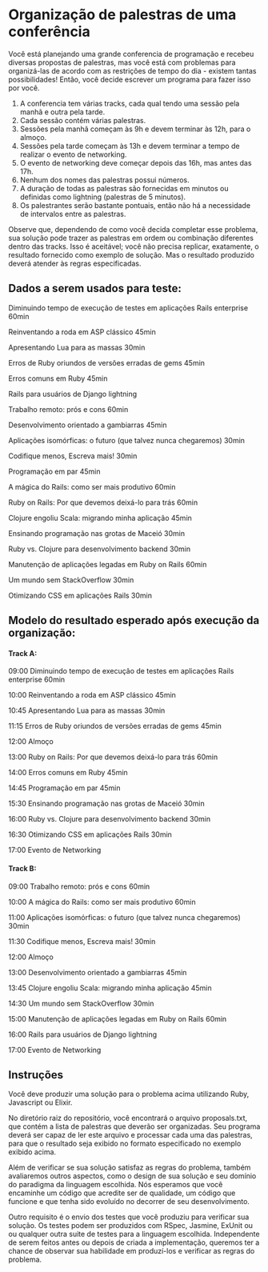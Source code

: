 # Organização de palestras de uma conferência

Você está planejando uma grande conferencia de programação e recebeu diversas propostas de palestras, mas você está com problemas para organizá-las de acordo com as restrições de tempo do dia - existem tantas possibilidades! Então, você decide escrever um programa para fazer isso por você.

1. A conferencia tem várias tracks, cada qual tendo uma sessão pela manhã e outra pela tarde.
2. Cada sessão contém várias palestras.
3. Sessões pela manhã começam às 9h e devem terminar às 12h, para o almoço.
4. Sessões pela tarde começam às 13h e devem terminar a tempo de realizar o evento de networking.
5. O evento de networking deve começar depois das 16h, mas antes das 17h.
6. Nenhum dos nomes das palestras possui números.
7. A duração de todas as palestras são fornecidas em minutos ou definidas como lightning (palestras de 5 minutos).
8. Os palestrantes serão bastante pontuais, então não há a necessidade de intervalos entre as palestras.

Observe que, dependendo de como você decida completar esse problema, sua solução pode trazer as palestras em ordem ou combinação diferentes dentro das tracks. Isso é aceitável; você não precisa replicar, exatamente, o resultado fornecido como exemplo de solução.
Mas o resultado produzido deverá atender às regras especificadas.

## Dados a serem usados para teste:
Diminuindo tempo de execução de testes em aplicações Rails enterprise 60min

Reinventando a roda em ASP clássico 45min

Apresentando Lua para as massas 30min

Erros de Ruby oriundos de versões erradas de gems 45min

Erros comuns em Ruby 45min

Rails para usuários de Django lightning

Trabalho remoto: prós e cons 60min

Desenvolvimento orientado a gambiarras 45min

Aplicações isomórficas: o futuro (que talvez nunca chegaremos) 30min

Codifique menos, Escreva mais! 30min

Programação em par 45min

A mágica do Rails: como ser mais produtivo 60min

Ruby on Rails: Por que devemos deixá-lo para trás 60min

Clojure engoliu Scala: migrando minha aplicação 45min

Ensinando programação nas grotas de Maceió 30min

Ruby vs. Clojure para desenvolvimento backend 30min

Manutenção de aplicações legadas em Ruby on Rails 60min

Um mundo sem StackOverflow 30min

Otimizando CSS em aplicações Rails 30min


## Modelo do resultado esperado após execução da organização: 

#### Track A:
09:00 Diminuindo tempo de execução de testes em aplicações Rails enterprise 60min

10:00 Reinventando a roda em ASP clássico 45min

10:45 Apresentando Lua para as massas 30min

11:15 Erros de Ruby oriundos de versões erradas de gems 45min

12:00 Almoço

13:00 Ruby on Rails: Por que devemos deixá-lo para trás 60min

14:00 Erros comuns em Ruby 45min

14:45 Programação em par 45min

15:30 Ensinando programação nas grotas de Maceió 30min

16:00 Ruby vs. Clojure para desenvolvimento backend 30min

16:30 Otimizando CSS em aplicações Rails 30min

17:00 Evento de Networking

#### Track B:
09:00 Trabalho remoto: prós e cons 60min

10:00 A mágica do Rails: como ser mais produtivo 60min

11:00 Aplicações isomórficas: o futuro (que talvez nunca chegaremos) 30min

11:30 Codifique menos, Escreva mais! 30min

12:00 Almoço

13:00 Desenvolvimento orientado a gambiarras 45min

13:45 Clojure engoliu Scala: migrando minha aplicação 45min

14:30 Um mundo sem StackOverflow 30min

15:00 Manutenção de aplicações legadas em Ruby on Rails 60min

16:00 Rails para usuários de Django lightning

17:00 Evento de Networking

## Instruções
Você deve produzir uma solução para o problema acima utilizando Ruby, Javascript ou Elixir.

No diretório raiz do repositório, você encontrará o arquivo proposals.txt, que contém a lista de palestras que deverão ser organizadas. Seu programa deverá ser capaz de ler este arquivo e processar cada uma das palestras, para que o resultado seja exibido no formato especificado no exemplo exibido acima.

Além de verificar se sua solução satisfaz as regras do problema, também avaliaremos outros aspectos, como o design de sua solução e seu domínio do paradigma da linguagem escolhida. Nós esperamos que você encaminhe um código que acredite ser de qualidade, um código que funcione e que tenha sido evoluído no decorrer de seu desenvolvimento.

Outro requisito é o envio dos testes que você produziu para verificar sua solução. Os testes podem ser produzidos com RSpec, Jasmine, ExUnit ou ou qualquer outra suite de testes para a linguagem escolhida. Independente de serem feitos antes ou depois de criada a implementação, queremos ter a chance de observar sua habilidade em produzí-los e verificar as regras do problema.
